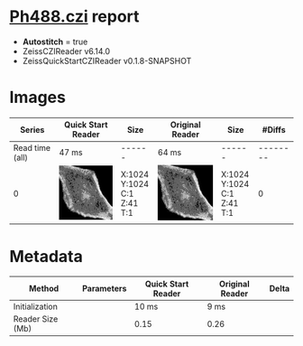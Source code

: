 # [Ph488.czi](https://zenodo.org/record/5101351/files/Ph488.czi) report
 - **Autostitch** = true
 - ZeissCZIReader v6.14.0
 - ZeissQuickStartCZIReader v0.1.8-SNAPSHOT

# Images 

| Series            | Quick Start Reader | Size | Original Reader | Size | #Diffs |
|-------------------|--------------------|------|-----------------|------|--------|
| Read time (all)   |47 ms|------|64 ms|------|--------|
|0|![Ph488.quick_true.flat_true.stitch_true.series_0.jpg](Ph488/Ph488.quick_true.flat_true.stitch_true.series_0.jpg)|X:1024<br>Y:1024<br>C:1<br>Z:41<br>T:1|![Ph488.quick_false.flat_true.stitch_true.series_0.jpg](Ph488/Ph488.quick_false.flat_true.stitch_true.series_0.jpg)|X:1024<br>Y:1024<br>C:1<br>Z:41<br>T:1|0|

# Metadata

|  Method            | Parameters       | Quick Start Reader | Original Reader | Delta  |
| -------------------|------------------|--------------------|-----------------|------- |
| Initialization     |                  |10 ms|9 ms|        |
| Reader Size (Mb)     |                  |0.15|0.26|        |

